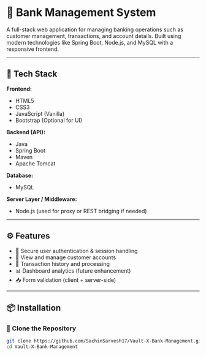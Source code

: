 # 🏦 Bank Management System

A full-stack web application for managing banking operations such as customer management, transactions, and account details. Built using modern technologies like Spring Boot, Node.js, and MySQL with a responsive frontend.

---

## 🚀 Tech Stack

**Frontend:**
- HTML5
- CSS3
- JavaScript (Vanilla)
- Bootstrap (Optional for UI)

**Backend (API):**
- Java
- Spring Boot
- Maven
- Apache Tomcat

**Database:**
- MySQL

**Server Layer / Middleware:**
- Node.js (used for proxy or REST bridging if needed)

---

## ⚙️ Features

- 🔐 Secure user authentication & session handling
- 🧾 View and manage customer accounts
- 💸 Transaction history and processing
- 📊 Dashboard analytics (future enhancement)
- 📥 Form validation (client + server-side)

---

## 📦 Installation

### 📁 Clone the Repository

```bash
git clone https://github.com/SachinSarvesh17/Vault-X-Bank-Management.git
cd Vault-X-Bank-Management
